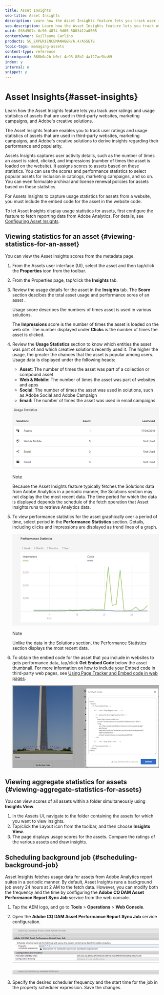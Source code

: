 ```yaml
---
title: Asset Insights
seo-title: Asset Insights
description: Learn how the Asset Insights feature lets you track user ratings and usage statistics of assets that are used in third-party websites, marketing campaigns, and Adobe's creative solutions.
seo-description: Learn how the Asset Insights feature lets you track user ratings and usage statistics of assets that are used in third-party websites, marketing campaigns, and Adobe's creative solutions. Derive insights regarding asset performance and popularity.
uuid: 038d907c-0c96-4874-9d05-5803412a0505
contentOwner: Guillaume Carlino
products: SG_EXPERIENCEMANAGER/6.4/ASSETS
topic-tags: managing-assets
content-type: reference
discoiquuid: 888b0a2b-b0cf-4c93-88b2-4a127ac9ba69
index: y
internal: n
snippet: y
---
```


# Asset Insights{#asset-insights}

Learn how the Asset Insights feature lets you track user ratings and usage statistics of assets that are used in third-party websites, marketing campaigns, and Adobe's creative solutions.

The Asset Insights feature enables you to track user ratings and usage statistics of assets that are used in third-party websites, marketing campaigns, and Adobe's creative solutions to derive insights regarding their performance and popularity.

Assets Insights captures user activity details, such as the number of times an asset is rated, clicked, and impressions (number of times the asset is loaded on the website). It assigns scores to assets based on these statistics. You can use the scores and performance statistics to select popular assets for inclusion in catalogs, marketing campaigns, and so on. You can even formulate archival and license renewal policies for assets based on these statistics.

For Assets Insights to capture usage statistics for assets from a website, you must include the embed code for the asset in the website code.

To let Asset Insights display usage statistics for assets, first configure the feature to fetch reporting data from Adobe Analytics. For details, see [Configuring Asset Insights](../../assets/using/touch-ui-configuring-asset-insights.md).

## Viewing statistics for an asset {#viewing-statistics-for-an-asset}

You can view the Asset Insights scores from the metadata page.

1. From the Assets user interface (UI), select the asset and then tap/click the **Properties** icon from the toolbar.
1. From the Properties page, tap/click the **Insights** tab.
1. Review the usage details for the asset in the **Insights** tab. The **Score** section descibes the total asset usage and performance sores of an asset .

   Usage score describes the numbers of times asset is used in various solutions.

   The **Impressions** score is the number of times the asset is loaded on the web site. The number displayed under **Clicks** is the number of times the asset is clicked.

1. Review the **Usage Statistics** section to know which entities the asset was part of and which creative solutions recently used it. The higher the usage, the greater the chances that the asset is popular among users. Usage data is displayed under the following heads:

    * **Asset**: The number of times the asset was part of a collection or compound asset
    * **Web & Mobile**: The number of times the asset was part of websites and apps
    * **Social**: The number of times the asset was used in solutions, such as Adobe Social and Adobe Campaign
    * **Email**: The number of times the asset was used in email campaigns

   ![](assets/usage_statistics.png)

   >[!NOTE]
   >
   >Because the Asset Insights feature typically fetches the Solutions data from Adobe Analytics in a periodic manner, the Solutions section may not display the the most recent data. The time period for which the data is displayed depends the schedule of the fetch operation that Asset Insights runs to retrieve Analytics data.

1. To view performance statistics for the asset graphically over a period of time, select period in the **Performance Statistics** section. Details, including clicks and impressions are displayed as trend lines of a graph. 

   ![](assets/chlimage_1-3.jpeg)

   >[!NOTE]
   >
   >Unlike the data in the Solutions section, the Performance Statistics section displays the most recent data.

1. To obtain the embed code for the asset that you include in websites to gets performance data, tap/click **Get Embed Code** below the asset thumbnail. For more information on how to include your Embed code in third-party web pages, see [Using Page Tracker and Embed code in web pages](../../assets/using/touch-ui-using-page-tracker.md).

   ![](assets/chlimage_1-303.png)

## Viewing aggregate statistics for assets {#viewing-aggregate-statistics-for-assets}

You can view scores of all assets within a folder simultaneously using **Insights View**.

1. In the Assets UI, navigate to the folder containing the assets for which you want to view insights.
1. Tap/click the Layout icon from the toolbar, and then choose **Insights View**.
1. The page displays usage scores for the assets. Compare the ratings of the various assets and draw insights.

## Scheduling background job {#scheduling-background-job}

Asset Insights fetches usage data for assets from Adobe Analytics report suites in a periodic manner. By default, Asset Insights runs a background job every 24 hours at 2 AM to the fetch data. However, you can modify both the frequency and the time by configuring the **Adobe CQ DAM Asset Performance Report Sync Job** service from the web console.

1. Tap the AEM logo, and go to **Tools** &gt; **Operations** &gt; **Web Console**.
1. Open the **Adobe CQ DAM Asset Performance Report Sync Job** service configuration.

   ![](assets/chlimage_1-304.png)

1. Specify the desired scheduler frequency and the start time for the job in the property scheduler expression. Save the changes.

